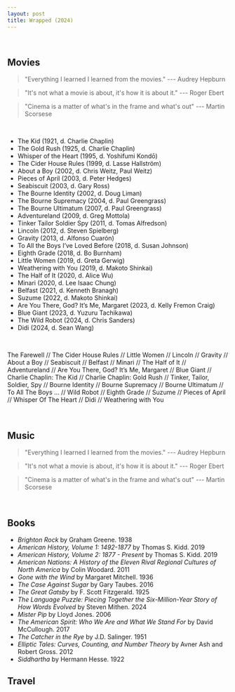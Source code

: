 ```yaml
---
layout: post
title: Wrapped (2024)
---
```

<br>

## Movies

> "Everything I learned I learned from the movies." --- Audrey Hepburn

> "It's not what a movie is about, it's how it is about it." --- Roger Ebert 

> "Cinema is a matter of what's in the frame and what's out" --- Martin Scorsese

<br>

- The Kid (1921, d. Charlie Chaplin)
- The Gold Rush (1925, d. Charlie Chaplin)
- Whisper of the Heart (1995, d. Yoshifumi Kondō)
- The Cider House Rules (1999, d. Lasse Hallström)
- About a Boy (2002, d. Chris Weitz, Paul Weitz)
- Pieces of April (2003, d. Peter Hedges)
- Seabiscuit (2003, d. Gary Ross)
- The Bourne Identity (2002, d. Doug Liman)
- The Bourne Supremacy (2004, d. Paul Greengrass)
- The Bourne Ultimatum (2007, d. Paul Greengrass)
- Adventureland (2009, d. Greg Mottola)
- Tinker Tailor Soldier Spy (2011, d. Tomas Alfredson)
- Lincoln (2012, d. Steven Spielberg)
- Gravity (2013, d. Alfonso Cuarón)
- To All the Boys I’ve Loved Before (2018, d. Susan Johnson)
- Eighth Grade (2018, d. Bo Burnham)
- Little Women (2019, d. Greta Gerwig)
- Weathering with You (2019, d. Makoto Shinkai)
- The Half of It (2020, d. Alice Wu)
- Minari (2020, d. Lee Isaac Chung)
- Belfast (2021, d. Kenneth Branagh)
- Suzume (2022, d. Makoto Shinkai)
- Are You There, God? It’s Me, Margaret (2023, d. Kelly Fremon Craig)
- Blue Giant (2023, d. Yuzuru Tachikawa)
- The Wild Robot (2024, d. Chris Sanders)
- Didi (2024, d. Sean Wang)

<br>

The Farewell // The Cider House Rules // Little Women // Lincoln // Gravity // About a Boy // Seabiscuit // Belfast // Minari // The Half of It // Adventureland // Are You There, God? It’s Me, Margaret // Blue Giant // Charlie Chaplin: The Kid // Charlie Chaplin: Gold Rush // Tinker, Tailor, Soldier, Spy // Bourne Identity // Bourne Supremacy // Bourne Ultimatum // To All The Boys … // Wild Robot // Eighth Grade // Suzume // Pieces of April // Whisper Of The Heart // Didi // Weathering with You <br>

<br>

## Music 

> "Everything I learned I learned from the movies." --- Audrey Hepburn

> "It's not what a movie is about, it's how it is about it." --- Roger Ebert 

> "Cinema is a matter of what's in the frame and what's out" --- Martin Scorsese

<br>

## Books

- *Brighton Rock* by Graham Greene. 1938
- *American History, Volume 1: 1492-1877* by Thomas S. Kidd. 2019
- *American History, Volume 2: 1877 - Present* by Thomas S. Kidd. 2019
- *American Nations: A History of the Eleven Rival Regional Cultures of North America* by Colin Woodard. 2011
- *Gone with the Wind* by Margaret Mitchell. 1936
- *The Case Against Sugar* by Gary Taubes. 2016
- *The Great Gatsby* by F. Scott Fitzgerald. 1925
- *The Language Puzzle: Piecing Together the Six-Million-Year Story of How Words Evolved* by Steven Mithen. 2024
- *Mister Pip* by Lloyd Jones. 2006
- *The American Spirit: Who We Are and What We Stand For* by David McCullough. 2017
- *The Catcher in the Rye* by J.D. Salinger. 1951
- *Elliptic Tales: Curves, Counting, and Number Theory* by Avner Ash and Robert Gross. 2012
- *Siddhartha* by Hermann Hesse. 1922



## Travel
